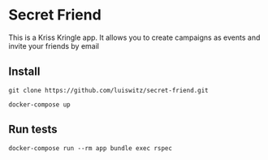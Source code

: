 # Secret Friend

This is a Kriss Kringle app.
It allows you to create campaigns as events and invite your friends by email 

## Install

```
git clone https://github.com/luiswitz/secret-friend.git
```

```
docker-compose up
```

## Run tests

```
docker-compose run --rm app bundle exec rspec
```
